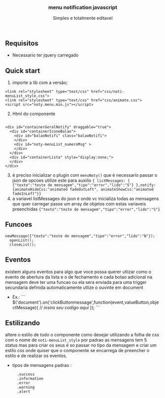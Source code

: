 
<p align="center">

  <h3 align="center">menu notification javascript</h3>

  <p align="center">
    Simples e totalmente editavel
    <br>
  </p>
</p>
<br>

## Requisitos
- Necessario ter jquery carregado

## Quick start
1. importe a lib com a versão;
```
<link rel="stylesheet" type="text/css" href="css/noti-menuList_style.css">
<link rel="stylesheet" type="text/css" href="css/animate.css">
<script src="noty.menu.min.js"></script>
```
2. Html do componente
```

<div id="containerGeralNotify" draggable="true">
  <div id="containerIconeBalao">
    <div id="balaoNotifi" class="balaoNotifi">
    </div>
    <div id="noty-menuList_numeroMsg" >
    </div>
  </div>
  <div id="containerLista" style="display:none;">
  </div>
</div>

```
3. é preciso inicializar o plugin com ```menuNoty()``` que é necessario passar o json de opcoes utilize este para auxilio ```{
                        listMessages:
                        {
                          {"texto":"teste de mensagem","tipo":"error","lido":"S"}
                        },notify:{animateHideCss:"animated fadeOutLeft",
      animateShowCss:"animated fadeInLeft"}} ```
4. a variavel listMessages do json é onde vc inicializa todas as mensagens que quer carregar passe um array de objetos com estas variaveis preenchidas ```{"texto":"teste de mensagem","tipo":"error","lido":"S"}```
## Funcoes 
```
newMessage({"texto":"teste de mensagem","tipo":"error","lido":"N"});
  openList();
  closeList();
```
## Eventos 
  existem alguns eventos para algo que voce possa querer utlizar como o evento de abertura da lista e o de fechamento e cada botao adicional na mensagem deve ter uma funcao ou ela sera enviada para uma trigger secundaria definida automaticamente utlize o ouvinte em document 
  - Ex.:
  ´´´
  $('document').on('clickButtonmessage',function(event,valueButton,objectMessage){
        // *insira seu codigo aqui*
  });
  ´´´
## Estilizando 

altere o estilo de todo o componente como desejar utilizando a folha de css com o nome  de ```noti-menuList_style``` por padrao as mensagens tem 5 status mas para criar os seus é so passar no tipo da mensagem e criar um estilo css onde quiser que o componente se encarrega de preencher o estilo e de realizar os eventos.

- tipos de mensagens padrao :
  ```
    .success
    .information
    .error
    .warning
    .alert
  ```
